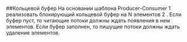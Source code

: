 ##Кольцевой буфер
На основании шаблона Producer-Consumer 1 реализовать блокирующий кольцевой буфер на N
элементов 2 . Если буфер пуст, то читающие потоки должны ждать появления в нем элементов.
Если буфер заполнен, то пишущие потоки должны ждать удаление элементов.